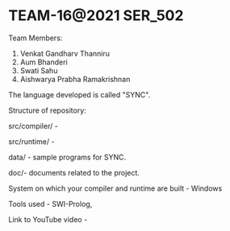# TEAM-16@2021 SER_502

Team Members:
1. Venkat Gandharv Thanniru
2. Aum Bhanderi
3. Swati Sahu
4. Aishwarya Prabha Ramakrishnan

The language developed is called "SYNC".

Structure of repository:

src/compiler/ - 

src/runtime/ - 

data/ - sample programs for SYNC.

doc/- documents related to the project.


System on which your compiler and runtime are built - Windows

Tools used - SWI-Prolog, 

Link to YouTube video - 
